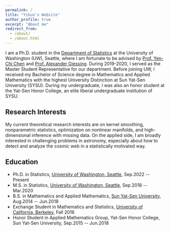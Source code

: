```yaml
---
permalink: /
title: "Yikun's Website"
author_profile: true
excerpt: "About me"
redirect_from: 
  - /about/
  - /about.html
---
```



I am a Ph.D. student in the [Department of Statistics](https://stat.uw.edu/) at the University of Washington (UW), Seattle, where I am fortunate to be advised by [Prof. Yen-Chi Chen](http://faculty.washington.edu/yenchic/) and [Prof. Alexander Giessing](https://agiessing.github.io/). During 2019-2020, I served as the Master Student Representative for our department. Before joining UW, I received my Bachelor of Science degree in Mathematics and Applied Mathematics with the highest University Distinction at Sun Yat-Sen University (SYSU). During my undergraduate, I was also an honor student at the Yat-Sen Honor College, an elite liberal undergraduate institution of SYSU. 

Research Interests
-----------
My current theoretical research interests are on kernel smoothing, nonparametric statistics, optimization on nonlinear manifolds, and high-dimensional inference with missing data. On the applied side, I am broadly interested in challenging problems in astronomy, especially about how to detect and analyze the cosmic web in a statistically motivated way.

Education
-----------
* Ph.D. in Statistics, [University of Washington, Seattle](http://www.washington.edu/), Sep.2022 -- Present
* M.S. in Statistics, [University of Washington, Seattle](http://www.washington.edu/), Sep.2018 -- Mar.2020
* B.S. in Mathematics and Applied Mathematics, [Sun Yat-Sen University](http://www.sysu.edu.cn/), Aug.2014 -- Jun.2018
* Exchange Student in Mathematics and Statistics, [University of California, Berkeley](http://www.berkeley.edu/), Fall 2016
* Honor Student in Applied Mathematics Group, Yat-Sen Honor College, Sun Yat-Sen University, Sep.2015 -- Jun.2018





